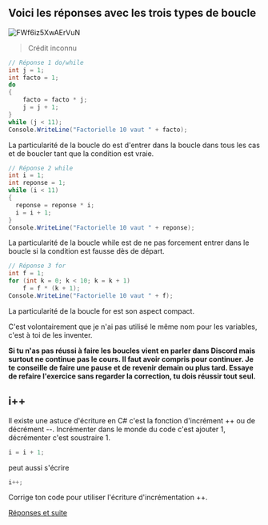 ## Voici les réponses avec les trois types de boucle
![FWf6iz5XwAErVuN](https://user-images.githubusercontent.com/802089/176840153-a1f3414e-d8bb-4e25-ae5d-be6ddff9ebde.jpg)
> Crédit inconnu

```C#
// Réponse 1 do/while
int j = 1;
int facto = 1;
do
{
    facto = facto * j;
    j = j + 1;
}
while (j < 11);
Console.WriteLine("Factorielle 10 vaut " + facto);
```
La particularité de la boucle do est d'entrer dans la boucle dans tous les cas et de boucler tant que la condition est vraie.
```C#
// Réponse 2 while
int i = 1;
int reponse = 1;
while (i < 11)
{
  reponse = reponse * i;
  i = i + 1;
}
Console.WriteLine("Factorielle 10 vaut " + reponse);
```
La particularité de la boucle while est de ne pas forcement entrer dans le boucle si la condition est fausse dès de départ.
```C#
// Réponse 3 for
int f = 1;
for (int k = 0; k < 10; k = k + 1)
    f = f * (k + 1);
Console.WriteLine("Factorielle 10 vaut " + f);
```
La particularité de la boucle for est son aspect compact.

C'est volontairement que je n'ai pas utilisé le même nom pour les variables, c'est à toi de les inventer.

**Si tu n'as pas réussi à faire les boucles vient en parler dans Discord mais surtout ne continue pas le cours. Il faut avoir compris pour continuer. Je te conseille de faire une pause et de revenir demain ou plus tard. Essaye de refaire l'exercice sans regarder la correction, tu dois réussir tout seul.**

## i++
Il existe une astuce d'écriture en C# c'est la fonction d'incrément ++ ou de décrément --. Incrémenter dans le monde du code c'est ajouter 1, décrémenter c'est soustraire 1.
```C#
i = i + 1;
```
peut aussi s'écrire
```C#
i++;
```

Corrige ton code pour utiliser l'écriture d'incrémentation ++.

[Réponses et suite](04_03_TP.md)
